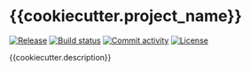 # {{cookiecutter.project_name}}

[![Release](https://img.shields.io/github/v/release/{{cookiecutter.github_handle}}/{{cookiecutter.project_name}})](https://img.shields.io/github/v/release/{{cookiecutter.github_handle}}/{{cookiecutter.project_name}})
[![Build status](https://img.shields.io/github/actions/workflow/status/{{cookiecutter.github_handle}}/{{cookiecutter.project_name}}/main.yml?branch=main)](https://github.com/{{cookiecutter.github_handle}}/{{cookiecutter.project_name}}/actions/workflows/main.yml?query=branch%3Amain)
[![Commit activity](https://img.shields.io/github/commit-activity/m/{{cookiecutter.github_handle}}/{{cookiecutter.project_name}})](https://img.shields.io/github/commit-activity/m/{{cookiecutter.github_handle}}/{{cookiecutter.project_name}})
[![License](https://img.shields.io/github/license/{{cookiecutter.github_handle}}/{{cookiecutter.project_name}})](https://img.shields.io/github/license/{{cookiecutter.github_handle}}/{{cookiecutter.project_name}})

{{cookiecutter.description}}
